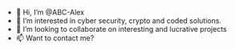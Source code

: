 - 👋 Hi, I’m @ABC-Alex
- 👀 I’m interested in cyber security, crypto and coded solutions.
- 💞️ I’m looking to collaborate on interesting and lucrative projects
- 📫 Want to contact me? 

<!---
ABC-Alex/ABC-Alex is a ✨ special ✨ repository because its `README.md` (this file) appears on your GitHub profile.
You can click the Preview link to take a look at your changes.
--->
